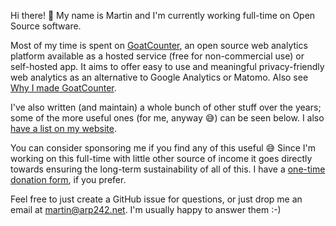 Hi there! 👋 My name is Martin and I'm currently working full-time on Open
Source software.

Most of my time is spent on [GoatCounter][gc], an open source web analytics
platform available as a hosted service (free for non-commercial use) or
self-hosted app. It aims to offer easy to use and meaningful privacy-friendly
web analytics as an alternative to Google Analytics or Matomo. Also see [Why I
made GoatCounter][why].

I've also written (and maintain) a whole bunch of other stuff over the years;
some of the more useful ones (for me, anyway 😅) can be seen below. I also [have
a list on my website][code].

You can consider sponsoring me if you find any of this useful 😅 Since I'm
working on this full-time with little other source of income it goes directly
towards ensuring the long-term sustainability of all of this. I have a [one-time
donation form][c], if you prefer.

Feel free to just create a GitHub issue for questions, or just drop me an email
at martin@arp242.net. I'm usually happy to answer them :-)

[gc]: https://www.goatcounter.com
[why]: https://www.goatcounter.com/why
[c]: https://goatcounter.com/contribute
[code]: https://www.arp242.net/#code

